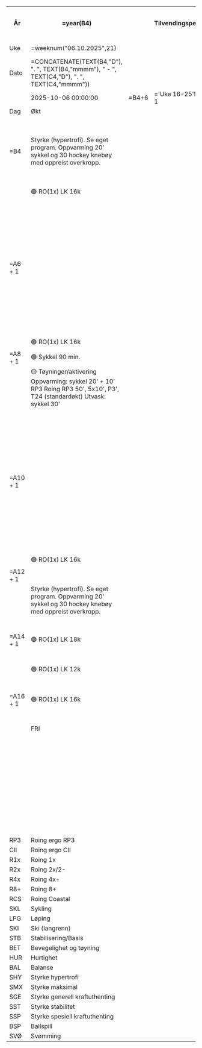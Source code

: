 <table>
  <tr>
    <th>År</th>
    <th>=year(B4)</th>
    <th></th>
    <th>Tilvendingsperiode</th>
    <th></th>
    <th></th>
    <th></th>
    <th>=AO1 - A6</th>
    <th>dager til Junior VM</th>
    <th></th>
    <th>=AO2-A6</th>
    <th></th>
    <th>dager til Junior EM</th>
    <th></th>
    <th></th>
    <th></th>
    <th></th>
    <th></th>
    <th></th>
    <th></th>
    <th></th>
    <th></th>
    <th></th>
    <th></th>
    <th></th>
    <th></th>
    <th></th>
    <th></th>
    <th></th>
    <th></th>
    <th></th>
    <th></th>
    <th></th>
    <th></th>
    <th></th>
    <th></th>
    <th></th>
    <th></th>
    <th></th>
    <th></th>
    <th>2026-08-05 00:00:00</th>
  </tr>
  <tr>
    <td>Uke</td>
    <td>=weeknum("06.10.2025",21)</td>
    <td></td>
    <td></td>
    <td>Trening i Kristiansand</td>
    <td></td>
    <td></td>
    <td></td>
    <td></td>
    <td></td>
    <td></td>
    <td></td>
    <td></td>
    <td></td>
    <td></td>
    <td></td>
    <td></td>
    <td></td>
    <td></td>
    <td></td>
    <td></td>
    <td></td>
    <td></td>
    <td></td>
    <td></td>
    <td></td>
    <td></td>
    <td></td>
    <td></td>
    <td></td>
    <td></td>
    <td></td>
    <td></td>
    <td></td>
    <td></td>
    <td></td>
    <td></td>
    <td></td>
    <td></td>
    <td></td>
    <td>2026-05-23 00:00:00</td>
  </tr>
  <tr>
    <td>Dato</td>
    <td>=CONCATENATE(TEXT(B4,"D"), ". ", TEXT(B4,"mmmm"), " - ", TEXT(C4,"D"), ". ", TEXT(C4,"mmmm"))</td>
  </tr>
  <tr>
    <td></td>
    <td>2025-10-06 00:00:00</td>
    <td>=B4+6</td>
    <td>='Uke 16-25'!D4 + 1</td>
  </tr>
  <tr>
    <td>Dag</td>
    <td>Økt</td>
    <td></td>
    <td></td>
    <td></td>
    <td>Kommentar</td>
    <td></td>
    <td></td>
    <td></td>
    <td></td>
    <td>I1</td>
    <td>I2</td>
    <td>I3</td>
    <td>I4</td>
    <td>I5</td>
    <td>I6</td>
    <td>I7</td>
    <td>I8</td>
    <td>RP3</td>
    <td>CII</td>
    <td>R1x</td>
    <td>R2x</td>
    <td>R4x</td>
    <td>R8+</td>
    <td>RCS</td>
    <td>SKL</td>
    <td>LPG</td>
    <td>SKI</td>
    <td>STB</td>
    <td>BET</td>
    <td>HUR</td>
    <td>BAL</td>
    <td>SHY</td>
    <td>SMX</td>
    <td>SGE</td>
    <td>SST</td>
    <td>SSP</td>
    <td>BSP</td>
    <td>SVØ</td>
    <td>Rkm</td>
    <td>Sum alle intens.</td>
  </tr>
  <tr>
    <td>=B4</td>
    <td>Styrke (hypertrofi). Se eget program. Oppvarming 20' sykkel og 30 hockey knebøy med oppreist overkropp.</td>
    <td></td>
    <td></td>
    <td></td>
    <td>Hvis ikke mulig å ro på vann erstatte langkjøring med roing på RP3, 3 x 5k, P1'30'' (uten å se på splitt).</td>
    <td></td>
    <td></td>
    <td></td>
    <td></td>
    <td>20.0</td>
    <td>50.0</td>
    <td></td>
    <td></td>
    <td></td>
    <td></td>
    <td></td>
    <td>3.0</td>
    <td></td>
    <td></td>
    <td></td>
    <td></td>
    <td></td>
    <td></td>
    <td></td>
    <td>20.0</td>
    <td></td>
    <td></td>
    <td></td>
    <td></td>
    <td></td>
    <td></td>
    <td></td>
    <td></td>
    <td></td>
    <td></td>
    <td></td>
    <td></td>
    <td></td>
    <td>=sum(S6:X6)</td>
    <td>=sum(K6:R6)</td>
  </tr>
  <tr>
    <td></td>
    <td>🟢 RO(1x) LK 16k</td>
    <td></td>
    <td></td>
    <td></td>
    <td></td>
    <td></td>
    <td></td>
    <td></td>
    <td></td>
    <td>30.0</td>
    <td>50.0</td>
    <td></td>
    <td></td>
    <td></td>
    <td></td>
    <td></td>
    <td></td>
    <td></td>
    <td></td>
    <td>16.0</td>
    <td></td>
    <td></td>
    <td></td>
    <td></td>
    <td></td>
    <td></td>
    <td></td>
    <td></td>
    <td></td>
    <td></td>
    <td></td>
    <td></td>
    <td></td>
    <td></td>
    <td></td>
    <td></td>
    <td></td>
    <td></td>
    <td>=sum(S7:X7)</td>
    <td>=sum(K7:R7)</td>
  </tr>
  <tr>
    <td>=A6 + 1</td>
    <td></td>
    <td></td>
    <td></td>
    <td></td>
    <td>Hvis ikke mulig å ro på vann, sykkel 80'.
Etter roing eller sykling, basisøvelser:
3 x 10 ryggopprull, 
4 x 20 situps, 
3 x max hangups, 
3 x 10 sideveishev på hver side, 
3 x 6 ett-beinsknebøy.</td>
    <td></td>
    <td></td>
    <td></td>
    <td></td>
    <td></td>
    <td></td>
    <td></td>
    <td></td>
    <td></td>
    <td></td>
    <td></td>
    <td></td>
    <td></td>
    <td></td>
    <td></td>
    <td></td>
    <td></td>
    <td></td>
    <td></td>
    <td></td>
    <td></td>
    <td></td>
    <td></td>
    <td></td>
    <td></td>
    <td></td>
    <td></td>
    <td></td>
    <td></td>
    <td></td>
    <td></td>
    <td></td>
    <td></td>
    <td>=sum(S8:X8)</td>
    <td>=sum(K8:R8)</td>
  </tr>
  <tr>
    <td></td>
    <td>🟢 RO(1x) LK 16k</td>
    <td></td>
    <td></td>
    <td></td>
    <td></td>
    <td></td>
    <td></td>
    <td></td>
    <td></td>
    <td>30.0</td>
    <td>50.0</td>
    <td></td>
    <td></td>
    <td></td>
    <td></td>
    <td></td>
    <td></td>
    <td></td>
    <td></td>
    <td>16.0</td>
    <td></td>
    <td></td>
    <td></td>
    <td></td>
    <td></td>
    <td></td>
    <td></td>
    <td></td>
    <td></td>
    <td></td>
    <td></td>
    <td></td>
    <td></td>
    <td></td>
    <td></td>
    <td></td>
    <td></td>
    <td></td>
    <td>=sum(S9:X9)</td>
    <td>=sum(K9:R9)</td>
  </tr>
  <tr>
    <td>=A8 + 1</td>
    <td>🟢 Sykkel 90 min.</td>
    <td></td>
    <td></td>
    <td></td>
    <td></td>
    <td></td>
    <td></td>
    <td></td>
    <td></td>
    <td>60.0</td>
    <td>30.0</td>
    <td></td>
    <td></td>
    <td></td>
    <td></td>
    <td></td>
    <td></td>
    <td></td>
    <td></td>
    <td></td>
    <td></td>
    <td></td>
    <td></td>
    <td></td>
    <td>90.0</td>
    <td></td>
    <td></td>
    <td></td>
    <td></td>
    <td></td>
    <td></td>
    <td></td>
    <td></td>
    <td></td>
    <td></td>
    <td></td>
    <td></td>
    <td></td>
    <td>=sum(S10:X10)</td>
    <td>=sum(K10:R10)</td>
  </tr>
  <tr>
    <td></td>
    <td>🟡 Tøyninger/aktivering
Oppvarming: sykkel 20' + 10' RP3
Roing RP3 50', 5x10', P3', T24 (standardøkt)
Utvask: sykkel 30'</td>
    <td></td>
    <td></td>
    <td></td>
    <td></td>
    <td></td>
    <td></td>
    <td></td>
    <td></td>
    <td>20.0</td>
    <td>40.0</td>
    <td>50.0</td>
    <td></td>
    <td></td>
    <td></td>
    <td></td>
    <td></td>
    <td>14.0</td>
    <td></td>
    <td></td>
    <td></td>
    <td></td>
    <td></td>
    <td></td>
    <td>50.0</td>
    <td></td>
    <td></td>
    <td></td>
    <td></td>
    <td></td>
    <td></td>
    <td></td>
    <td></td>
    <td></td>
    <td></td>
    <td></td>
    <td></td>
    <td></td>
    <td>=sum(S11:X11)</td>
    <td>=sum(K11:R11)</td>
  </tr>
  <tr>
    <td>=A10 + 1</td>
    <td></td>
    <td></td>
    <td></td>
    <td></td>
    <td>Hvis ikke mulig å ro på vann, sykkel 80'.
Etter roing eller sykling, basisøvelser:
3 x 10 ryggopprull, 
4 x 20 situps, 
3 x max hangups, 
3 x 10 sideveishev på hver side, 
6 x 1' hoppetau (pause 1').</td>
    <td></td>
    <td></td>
    <td></td>
    <td></td>
    <td></td>
    <td></td>
    <td></td>
    <td></td>
    <td></td>
    <td></td>
    <td></td>
    <td></td>
    <td></td>
    <td></td>
    <td></td>
    <td></td>
    <td></td>
    <td></td>
    <td></td>
    <td></td>
    <td></td>
    <td></td>
    <td></td>
    <td></td>
    <td></td>
    <td></td>
    <td></td>
    <td></td>
    <td></td>
    <td></td>
    <td></td>
    <td></td>
    <td></td>
    <td>=sum(S12:X12)</td>
    <td>=sum(K12:R12)</td>
  </tr>
  <tr>
    <td></td>
    <td>🟢 RO(1x) LK 16k</td>
    <td></td>
    <td></td>
    <td></td>
    <td></td>
    <td></td>
    <td></td>
    <td></td>
    <td></td>
    <td>30.0</td>
    <td>50.0</td>
    <td></td>
    <td></td>
    <td></td>
    <td></td>
    <td></td>
    <td></td>
    <td></td>
    <td></td>
    <td>16.0</td>
    <td></td>
    <td></td>
    <td></td>
    <td></td>
    <td></td>
    <td></td>
    <td></td>
    <td></td>
    <td></td>
    <td></td>
    <td></td>
    <td></td>
    <td></td>
    <td></td>
    <td></td>
    <td></td>
    <td></td>
    <td></td>
    <td>=sum(S13:X13)</td>
    <td>=sum(K13:R13)</td>
  </tr>
  <tr>
    <td>=A12 + 1</td>
    <td></td>
    <td></td>
    <td></td>
    <td></td>
    <td></td>
    <td></td>
    <td></td>
    <td></td>
    <td></td>
    <td></td>
    <td></td>
    <td></td>
    <td></td>
    <td></td>
    <td></td>
    <td></td>
    <td></td>
    <td></td>
    <td></td>
    <td></td>
    <td></td>
    <td></td>
    <td></td>
    <td></td>
    <td></td>
    <td></td>
    <td></td>
    <td></td>
    <td></td>
    <td></td>
    <td></td>
    <td></td>
    <td></td>
    <td></td>
    <td></td>
    <td></td>
    <td></td>
    <td></td>
    <td>=sum(S14:X14)</td>
    <td>=sum(K14:R14)</td>
  </tr>
  <tr>
    <td></td>
    <td>Styrke (hypertrofi). Se eget program. Oppvarming 20' sykkel og 30 hockey knebøy med oppreist overkropp.</td>
    <td></td>
    <td></td>
    <td></td>
    <td></td>
    <td></td>
    <td></td>
    <td></td>
    <td></td>
    <td>20.0</td>
    <td>50.0</td>
    <td></td>
    <td></td>
    <td></td>
    <td></td>
    <td></td>
    <td>3.0</td>
    <td></td>
    <td></td>
    <td></td>
    <td></td>
    <td></td>
    <td></td>
    <td></td>
    <td>20.0</td>
    <td></td>
    <td></td>
    <td></td>
    <td></td>
    <td></td>
    <td></td>
    <td></td>
    <td></td>
    <td></td>
    <td></td>
    <td></td>
    <td></td>
    <td></td>
    <td>=sum(S15:X15)</td>
    <td>=sum(K15:R15)</td>
  </tr>
  <tr>
    <td>=A14 + 1</td>
    <td>🟢 RO(1x) LK 18k</td>
    <td></td>
    <td></td>
    <td></td>
    <td>Hvis ikke mulig å ro på vann, sykkel 80' og RP3 3x5k, P1'30''.</td>
    <td></td>
    <td></td>
    <td></td>
    <td></td>
    <td>35.0</td>
    <td>50.0</td>
    <td></td>
    <td></td>
    <td></td>
    <td></td>
    <td></td>
    <td></td>
    <td></td>
    <td></td>
    <td>18.0</td>
    <td></td>
    <td></td>
    <td></td>
    <td></td>
    <td></td>
    <td></td>
    <td></td>
    <td></td>
    <td></td>
    <td></td>
    <td></td>
    <td></td>
    <td></td>
    <td></td>
    <td></td>
    <td></td>
    <td></td>
    <td></td>
    <td>=sum(S16:X16)</td>
    <td>=sum(K16:R16)</td>
  </tr>
  <tr>
    <td></td>
    <td>🟢 RO(1x) LK 12k</td>
    <td></td>
    <td></td>
    <td></td>
    <td></td>
    <td></td>
    <td></td>
    <td></td>
    <td></td>
    <td>30.0</td>
    <td>30.0</td>
    <td></td>
    <td></td>
    <td></td>
    <td></td>
    <td></td>
    <td></td>
    <td></td>
    <td></td>
    <td>12.0</td>
    <td></td>
    <td></td>
    <td></td>
    <td></td>
    <td></td>
    <td></td>
    <td></td>
    <td></td>
    <td></td>
    <td></td>
    <td></td>
    <td></td>
    <td></td>
    <td></td>
    <td></td>
    <td></td>
    <td></td>
    <td></td>
    <td>=sum(S17:X17)</td>
    <td>=sum(K17:R17)</td>
  </tr>
  <tr>
    <td>=A16 + 1</td>
    <td>🟢 RO(1x) LK 16k</td>
    <td></td>
    <td></td>
    <td></td>
    <td>Hvis ikke mulig å ro på vann, sykkel 80' eller 2-3 timers gåtur i terreng.</td>
    <td></td>
    <td></td>
    <td></td>
    <td></td>
    <td>30.0</td>
    <td>50.0</td>
    <td></td>
    <td></td>
    <td></td>
    <td></td>
    <td></td>
    <td></td>
    <td></td>
    <td></td>
    <td>16.0</td>
    <td></td>
    <td></td>
    <td></td>
    <td></td>
    <td></td>
    <td></td>
    <td></td>
    <td></td>
    <td></td>
    <td></td>
    <td></td>
    <td></td>
    <td></td>
    <td></td>
    <td></td>
    <td></td>
    <td></td>
    <td></td>
    <td>=sum(S18:X18)</td>
    <td>=sum(K18:R18)</td>
  </tr>
  <tr>
    <td></td>
    <td>FRI</td>
    <td></td>
    <td></td>
    <td></td>
    <td></td>
    <td></td>
    <td></td>
    <td></td>
    <td></td>
    <td></td>
    <td></td>
    <td></td>
    <td></td>
    <td></td>
    <td></td>
    <td></td>
    <td></td>
    <td></td>
    <td></td>
    <td></td>
    <td></td>
    <td></td>
    <td></td>
    <td></td>
    <td></td>
    <td></td>
    <td></td>
    <td></td>
    <td></td>
    <td></td>
    <td></td>
    <td></td>
    <td></td>
    <td></td>
    <td></td>
    <td></td>
    <td></td>
    <td></td>
    <td>=sum(S19:X19)</td>
    <td>=sum(K19:R19)</td>
  </tr>
  <tr>
    <td></td>
    <td></td>
    <td></td>
    <td></td>
    <td></td>
    <td></td>
    <td></td>
    <td></td>
    <td></td>
    <td></td>
    <td>=sum(K6:K19)</td>
    <td>=sum(L6:L19)</td>
    <td>=sum(M6:M19)</td>
    <td>=sum(N6:N19)</td>
    <td>=sum(O6:O19)</td>
    <td>=sum(P6:P19)</td>
    <td>=sum(Q6:Q19)</td>
    <td>=sum(R6:R19)</td>
    <td>=sum(S6:S19)</td>
    <td>=sum(T6:T19)</td>
    <td>=sum(U6:U19)</td>
    <td>=sum(V6:V19)</td>
    <td>=sum(W6:W19)</td>
    <td>=sum(X6:X19)</td>
    <td>=sum(Y6:Y19)</td>
    <td>=sum(Z6:Z19)</td>
    <td>=sum(AA6:AA19)</td>
    <td>=sum(AB6:AB19)</td>
    <td>=sum(AC6:AC19)</td>
    <td>=sum(AD6:AD19)</td>
    <td>=sum(AE6:AE19)</td>
    <td>=sum(AF6:AF19)</td>
    <td>=sum(AG6:AG19)</td>
    <td>=sum(AH6:AH19)</td>
    <td>=sum(AI6:AI19)</td>
    <td>=sum(AJ6:AJ19)</td>
    <td>=sum(AK6:AK19)</td>
    <td>=sum(AL6:AL19)</td>
    <td>=sum(AM6:AM19)</td>
    <td>🟡 =SUM(AN6:AN19)</td>
    <td>=sum(AO6:AO19)/60</td>
  </tr>
  <tr>
    <td></td>
    <td></td>
    <td></td>
    <td></td>
    <td></td>
    <td></td>
    <td></td>
    <td>🟢 </td>
    <td>I1</td>
    <td>lg3</td>
  </tr>
  <tr>
    <td></td>
    <td></td>
    <td></td>
    <td></td>
    <td></td>
    <td></td>
    <td></td>
    <td>🟢 </td>
    <td>I2</td>
    <td>lg1</td>
  </tr>
  <tr>
    <td></td>
    <td></td>
    <td></td>
    <td></td>
    <td></td>
    <td></td>
    <td></td>
    <td>🟡 </td>
    <td>I3</td>
    <td>ly3</td>
  </tr>
  <tr>
    <td></td>
    <td></td>
    <td></td>
    <td></td>
    <td></td>
    <td></td>
    <td></td>
    <td>🟠 </td>
    <td>I4</td>
    <td>lo2</td>
  </tr>
  <tr>
    <td></td>
    <td></td>
    <td></td>
    <td></td>
    <td></td>
    <td></td>
    <td></td>
    <td></td>
    <td>I5</td>
    <td>dr1</td>
  </tr>
  <tr>
    <td></td>
    <td></td>
    <td></td>
    <td></td>
    <td></td>
    <td></td>
    <td></td>
    <td>🟣 </td>
    <td>I6-8</td>
    <td>#ab30c4</td>
  </tr>
  <tr>
    <td></td>
    <td></td>
    <td></td>
    <td></td>
    <td></td>
    <td></td>
    <td></td>
    <td></td>
    <td></td>
    <td></td>
    <td></td>
    <td></td>
    <td></td>
    <td></td>
    <td></td>
    <td></td>
    <td></td>
    <td></td>
    <td></td>
    <td></td>
    <td></td>
    <td></td>
    <td></td>
    <td></td>
    <td></td>
    <td></td>
    <td></td>
    <td></td>
    <td></td>
    <td></td>
    <td></td>
    <td></td>
    <td></td>
    <td></td>
    <td></td>
    <td></td>
    <td></td>
    <td></td>
    <td></td>
    <td></td>
    <td>JG</td>
  </tr>
  <tr>
    <td>RP3</td>
    <td>Roing ergo RP3 </td>
  </tr>
  <tr>
    <td>CII</td>
    <td>Roing ergo CII</td>
  </tr>
  <tr>
    <td>R1x</td>
    <td>Roing 1x</td>
  </tr>
  <tr>
    <td>R2x</td>
    <td>Roing 2x/2-</td>
  </tr>
  <tr>
    <td>R4x</td>
    <td>Roing 4x-</td>
  </tr>
  <tr>
    <td>R8+</td>
    <td>Roing 8+</td>
  </tr>
  <tr>
    <td>RCS</td>
    <td>Roing Coastal</td>
  </tr>
  <tr>
    <td>SKL</td>
    <td>Sykling</td>
  </tr>
  <tr>
    <td>LPG</td>
    <td>Løping</td>
  </tr>
  <tr>
    <td>SKI</td>
    <td>Ski (langrenn)</td>
  </tr>
  <tr>
    <td>STB</td>
    <td>Stabilisering/Basis</td>
  </tr>
  <tr>
    <td>BET</td>
    <td>Bevegelighet og tøyning</td>
  </tr>
  <tr>
    <td>HUR</td>
    <td>Hurtighet</td>
  </tr>
  <tr>
    <td>BAL</td>
    <td>Balanse</td>
  </tr>
  <tr>
    <td>SHY</td>
    <td>Styrke hypertrofi</td>
  </tr>
  <tr>
    <td>SMX</td>
    <td>Styrke maksimal</td>
  </tr>
  <tr>
    <td>SGE</td>
    <td>Styrke generell kraftuthenting</td>
  </tr>
  <tr>
    <td>SST</td>
    <td>Styrke stabilitet</td>
  </tr>
  <tr>
    <td>SSP</td>
    <td>Styrke spesiell kraftuthenting</td>
  </tr>
  <tr>
    <td>BSP</td>
    <td>Ballspill</td>
  </tr>
  <tr>
    <td>SVØ</td>
    <td>Svømming</td>
  </tr>
</table>

